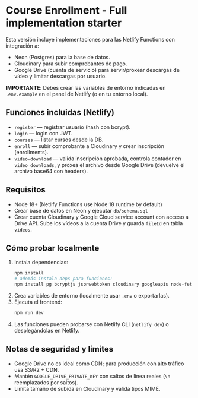 # Course Enrollment - Full implementation starter

Esta versión incluye implementaciones para las Netlify Functions con integración a:
- Neon (Postgres) para la base de datos.
- Cloudinary para subir comprobantes de pago.
- Google Drive (cuenta de servicio) para servir/proxear descargas de vídeo y limitar descargas por usuario.

**IMPORTANTE**: Debes crear las variables de entorno indicadas en `.env.example` en el panel de Netlify (o en tu entorno local).

## Funciones incluidas (Netlify)
- `register` — registrar usuario (hash con bcrypt).
- `login` — login con JWT.
- `courses` — listar cursos desde la DB.
- `enroll` — subir comprobante a Cloudinary y crear inscripción (enrollments).
- `video-download` — valida inscripción aprobada, controla contador en `video_downloads`, y proxea el archivo desde Google Drive (devuelve el archivo base64 con headers).

## Requisitos
- Node 18+ (Netlify Functions use Node 18 runtime by default)
- Crear base de datos en Neon y ejecutar `db/schema.sql`
- Crear cuenta Cloudinary y Google Cloud service account con acceso a Drive API. Sube los vídeos a la cuenta Drive y guarda `fileId` en tabla `videos`.

## Cómo probar localmente
1. Instala dependencias:
   ```bash
   npm install
   # además instala deps para funciones:
   npm install pg bcryptjs jsonwebtoken cloudinary googleapis node-fetch formidable
   ```
2. Crea variables de entorno (localmente usar `.env` o exportarlas).
3. Ejecuta el frontend:
   ```bash
   npm run dev
   ```
4. Las funciones pueden probarse con Netlify CLI (`netlify dev`) o desplegándolas en Netlify.

## Notas de seguridad y límites
- Google Drive no es ideal como CDN; para producción con alto tráfico usa S3/R2 + CDN.
- Mantén `GOOGLE_DRIVE_PRIVATE_KEY` con saltos de línea reales (`\n` reemplazados por saltos).
- Limita tamaño de subida en Cloudinary y valida tipos MIME.

